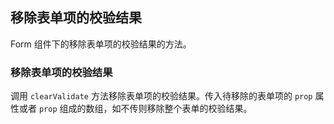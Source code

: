 <div class="demo-header">
<p class="overviewicon">
  <span class="wapi-grid-formitem"/>
</p>

## 移除表单项的校验结果

<nova-uxlink widget-name="Form"></nova-uxlink>

Form 组件下的移除表单项的校验结果的方法。

</div>

### 移除表单项的校验结果

调用 `clearValidate` 方法移除表单项的校验结果。传入待移除的表单项的 `prop` 属性或者 `prop` 组成的数组，如不传则移除整个表单的校验结果。

<nova-demo-view link="form/form-clear-validate.vue"></nova-demo-view>

<br>
